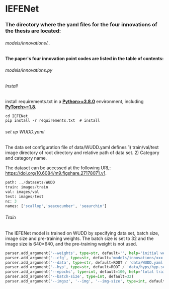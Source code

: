 # IEFENet


### The directory where the yaml files for the four innovations of the thesis are located:

###### models/innovations/..





#### The paper's four innovation point codes are listed in the table of contents:

###### models/innovations.py



###### Install

install  requirements.txt in a [**Python>=3.8.0**](https://www.python.org/) environment, including [**PyTorch>=1.8**](https://pytorch.org/get-started/locally/).

```
cd IEFENet
pip install -r requirements.txt  # install
```

###### set up WUDD.yaml

The data set configuration file of data/WUDD.yaml defines 1) train/val/test image directory of root directory and relative path of data set. 2) Category and category name. 

The dataset can be accessed at the following URL:  https://doi.org/10.6084/m9.figshare.27178071.v1.

```python
path: ../datasets/WUDD
train: images/train  
val: images/val  
test: images/test               
nc: 3  
names: ['scallop','seacucumber', 'seaurchin']  
```

###### Train

The IEFENet model is trained on WUDD by specifying data set, batch size,  image size and pre-training weights. The batch size is set to 32 and the  image size is 640×640, and the pre-training weight is not used.

```python
parser.add_argument('--weights', type=str, default='', help='initial weights path')
parser.add_argument('--cfg', type=str, default='models/innovations/xxx.yaml', help='model.yaml path')
parser.add_argument('--data', type=str, default=ROOT / 'data/WUDD.yaml', help='dataset.yaml path')
parser.add_argument('--hyp', type=str, default=ROOT / 'data/hyps/hyp.scratch-high.yaml')
parser.add_argument('--epochs', type=int, default=100, help='total training epochs')
parser.add_argument('--batch-size', type=int, default=32)
parser.add_argument('--imgsz', '--img', '--img-size', type=int, default=640)
```

